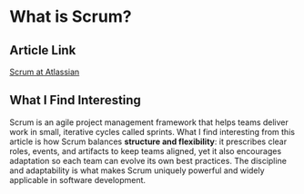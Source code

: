 # What is Scrum?

## Article Link  
[Scrum at Atlassian](https://www.atlassian.com/agile/scrum)

## What I Find Interesting  
Scrum is an agile project management framework that helps teams deliver work in small, iterative cycles called sprints. What I find interesting from this article is how Scrum balances **structure and flexibility**: it prescribes clear roles, events, and artifacts to keep teams aligned, yet it also encourages adaptation so each team can evolve its own best practices. The discipline and adaptability is what makes Scrum uniquely powerful and widely applicable in software development.
